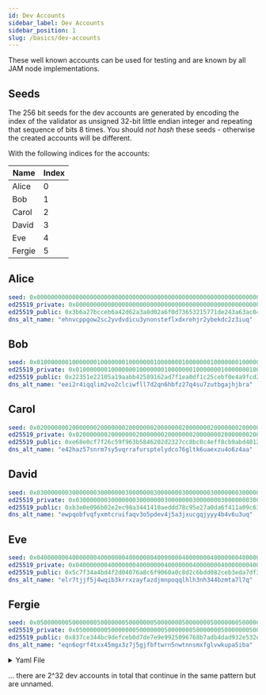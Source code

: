 ```yaml
---
id: Dev Accounts
sidebar_label: Dev Accounts
sidebar_position: 1
slug: /basics/dev-accounts
---
```


These well known accounts can be used for testing and are known by all JAM node implementations.

## Seeds

The 256 bit seeds for the dev accounts are generated by encoding the index of the validator as unsigned 32-bit little endian integer and repeating that sequence of bits 8 times. You should *not hash* these seeds - otherwise the created accounts will be different.

With the following indices for the accounts:

| Name   | Index |
|--------|-------|
| Alice  | 0     |
| Bob    | 1     |
| Carol  | 2     |
| David  | 3     |
| Eve    | 4     |
| Fergie | 5     |

## Alice

```yaml
seed: 0x0000000000000000000000000000000000000000000000000000000000000000
ed25519_private: 0x0000000000000000000000000000000000000000000000000000000000000000
ed25519_public: 0x3b6a27bcceb6a42d62a3a8d02a6f0d73653215771de243a63ac048a18b59da29
dns_alt_name: "ehnvcppgow2sc2yvdvdicu3ynonsteflxdxrehjr2ybekdc2z3iuq"
```

## Bob

```yaml
seed: 0x0100000001000000010000000100000001000000010000000100000001000000
ed25519_private: 0x0100000001000000010000000100000001000000010000000100000001000000
ed25519_public: 0x22351e22105a19aabb42589162ad7f1ea0df1c25cebf0e4a9fcd261301274862
dns_alt_name: "eei2r4iqqlim2vo2clciwfll7d2qn6hbfz27q4su7zutbgajhjbra"
```

## Carol

```yaml
seed: 0x0200000002000000020000000200000002000000020000000200000002000000
ed25519_private: 0x0200000002000000020000000200000002000000020000000200000002000000
ed25519_public: 0xe68e0cf7f26c59f963b5846202d2327cc8bc0c4eff8cb9abd4012f9a71decf00
dns_alt_name: "e42haz57snrm7sy5vqrrafursptelydco76gltk6uaexzu4o6z4aa"
```

## David

```yaml
seed: 0x0300000003000000030000000300000003000000030000000300000003000000
ed25519_private: 0x0300000003000000030000000300000003000000030000000300000003000000
ed25519_public: 0xb3e0e096b02e2ec98a3441410aeddd78c95e27a0da6f411a09c631c0f2bea6e9
dns_alt_name: "ewpqobfvqfyxmtcruifaqv3o5pdev4j5a3jxucgqjyyy4b4v6u3uq"
```

## Eve

```yaml
seed: 0x0400000004000000040000000400000004000000040000000400000004000000
ed25519_private: 0x0400000004000000040000000400000004000000040000000400000004000000
ed25519_public: 0x5c7f34a4bd4f2d04076a8c6f9060a0c8d2c6bdd082ceb3eda7df381cb260faff
dns_alt_name: "elr7tjjf5j4wqib3krrxzayfazdjmnpoqqlhlh3nh344bzmta7l7q"
```

## Fergie

```yaml
seed: 0x0500000005000000050000000500000005000000050000000500000005000000
ed25519_private: 0x0500000005000000050000000500000005000000050000000500000005000000
ed25519_public: 0x837ce344bc9defceb0d7de7e9e9925096768b7adb4dad932e532eb6551e0ea02
dns_alt_name: "eqn6ogrf4txx45mgx3z7j5gjfbftwrn5nwtnnsmxfglvwkupa5iba"
```

<details>

<summary>Yaml File</summary>

```yaml
Alice:
  seed: 0x0000000000000000000000000000000000000000000000000000000000000000
  ed25519_private: 0x0000000000000000000000000000000000000000000000000000000000000000
  ed25519_public: 0x3b6a27bcceb6a42d62a3a8d02a6f0d73653215771de243a63ac048a18b59da29
  dns_alt_name: "ehnvcppgow2sc2yvdvdicu3ynonsteflxdxrehjr2ybekdc2z3iuq"

Bob:
  seed: 0x0100000001000000010000000100000001000000010000000100000001000000
  ed25519_private: 0x0100000001000000010000000100000001000000010000000100000001000000
  ed25519_public: 0x22351e22105a19aabb42589162ad7f1ea0df1c25cebf0e4a9fcd261301274862
  dns_alt_name: "eei2r4iqqlim2vo2clciwfll7d2qn6hbfz27q4su7zutbgajhjbra"

Carol:
  seed: 0x0200000002000000020000000200000002000000020000000200000002000000
  ed25519_private: 0x0200000002000000020000000200000002000000020000000200000002000000
  ed25519_public: 0xe68e0cf7f26c59f963b5846202d2327cc8bc0c4eff8cb9abd4012f9a71decf00
  dns_alt_name: "e42haz57snrm7sy5vqrrafursptelydco76gltk6uaexzu4o6z4aa"

David:
  seed: 0x0300000003000000030000000300000003000000030000000300000003000000
  ed25519_private: 0x0300000003000000030000000300000003000000030000000300000003000000
  ed25519_public: 0xb3e0e096b02e2ec98a3441410aeddd78c95e27a0da6f411a09c631c0f2bea6e9
  dns_alt_name: "ewpqobfvqfyxmtcruifaqv3o5pdev4j5a3jxucgqjyyy4b4v6u3uq"

Eve:
  seed: 0x0400000004000000040000000400000004000000040000000400000004000000
  ed25519_private: 0x0400000004000000040000000400000004000000040000000400000004000000
  ed25519_public: 0x5c7f34a4bd4f2d04076a8c6f9060a0c8d2c6bdd082ceb3eda7df381cb260faff
  dns_alt_name: "elr7tjjf5j4wqib3krrxzayfazdjmnpoqqlhlh3nh344bzmta7l7q"

Fergie:
  seed: 0x0500000005000000050000000500000005000000050000000500000005000000
  ed25519_private: 0x0500000005000000050000000500000005000000050000000500000005000000
  ed25519_public: 0x837ce344bc9defceb0d7de7e9e9925096768b7adb4dad932e532eb6551e0ea02
  dns_alt_name: "eqn6ogrf4txx45mgx3z7j5gjfbftwrn5nwtnnsmxfglvwkupa5iba"
```

</details>

... there are 2^32 dev accounts in total that continue in the same pattern but are unnamed.
